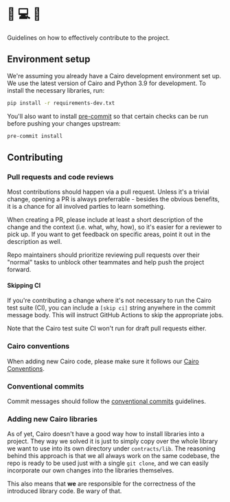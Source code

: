# 🚢 💻 📡

Guidelines on how to effectively contribute to the project.

## Environment setup

We're assuming you already have a Cairo development environment set up. We use
the latest version of Cairo and Python 3.9 for development. To install
the necessary libraries, run:

```sh
pip install -r requirements-dev.txt
```

You'll also want to install [pre-commit](https://pre-commit.com/) so that certain
checks can be run before pushing your changes upstream:

```sh
pre-commit install
```

## Contributing

### Pull requests and code reviews

Most contributions should happen via a pull request. Unless it's a trivial change,
opening a PR is always preferrable - besides the obvious benefits, it is a
chance for all involved parties to learn something.

When creating a PR, please include at least a short description of the change
and the context (i.e. what, why, how), so it's easier for a reviewer to pick
up. If you want to get feedback on specific areas, point it out in the
description as well.

Repo maintainers should prioritize reviewing pull requests over their "normal"
tasks to unblock other teammates and help push the project forward.

#### Skipping CI
If you're contributing a change where it's not necessary to run the Cairo
test suite (CI), you can include a `[skip ci]` string anywhere in the
commit message body. This will instruct GitHub Actions to skip the
appropriate jobs.

Note that the Cairo test suite CI won't run for draft pull requests either.

### Cairo conventions

When adding new Cairo code, please make sure it follows our [Cairo Conventions](./CairoConventions.md).

### Conventional commits

Commit messages should follow the [conventional commits](https://www.conventionalcommits.org/en/v1.0.0/) guidelines.

### Adding new Cairo libraries

As of yet, Cairo doesn't have a good way how to install libraries into a project.
They way we solved it is just to simply copy over the whole library we want to
use into its own directory under `contracts/lib`. The reasoning behind this
approach is that we all always work on the same codebase, the repo is ready to
be used just with a single `git clone`, and we can easily incorporate our own
changes into the libraries themselves.

This also means that **we** are responsible for the correctness of the introduced
library code. Be wary of that.
